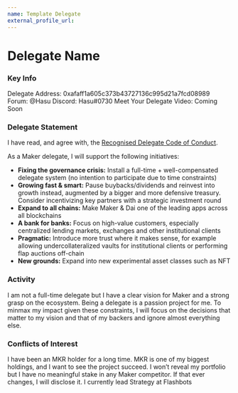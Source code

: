 ```yaml
---
name: Template Delegate
external_profile_url:
---
```


# Delegate Name

### Key Info

Delegate Address: 0xafaff1a605c373b43727136c995d21a7fcd08989
Forum: @Hasu
Discord: Hasu#0730
Meet Your Delegate Video: Coming Soon

### Delegate Statement

I have read, and agree with, the [Recognised Delegate Code of Conduct](https://manual.makerdao.com/governance/what-is-delegation/delegates-code).

As a Maker delegate, I will support the following initiatives:
* **Fixing the governance crisis:** Install a full-time + well-compensated delegate system (no intention to participate due to time constraints)
* **Growing fast & smart:** Pause buybacks/dividends and reinvest into growth instead, augmented by a bigger and more defensive treasury. Consider incentivizing key partners with a strategic investment round
* **Expand to all chains:** Make Maker & Dai one of the leading apps across all blockchains
* **A bank for banks:** Focus on high-value customers, especially centralized lending markets, exchanges and other institutional clients
* **Pragmatic:** Introduce more trust where it makes sense, for example allowing undercollateralized vaults for institutional clients or performing flap auctions off-chain
* **New grounds:** Expand into new experimental asset classes such as NFT

### Activity

I am not a full-time delegate but I have a clear vision for Maker and a strong grasp on the ecosystem. Being a delegate is a passion project for me. To minmax my impact given these constraints, I will focus on the decisions that matter to my vision and that of my backers and ignore almost everything else.

### Conflicts of Interest

I have been an MKR holder for a long time. MKR is one of my biggest holdings, and I want to see the project succeed. I won’t reveal my portfolio but I have no meaningful stake in any Maker competitor. If that ever changes, I will disclose it.
I currently lead Strategy at Flashbots
